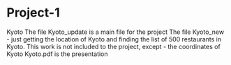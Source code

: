 # Project-1
Kyoto
The file Kyoto_update is a main file for the project
The file Kyoto_new - just getting the location of Kyoto and finding the list of 500 restaurants in Kyoto. This work is not included to the project, except - the coordinates of Kyoto
Kyoto.pdf is the presentation
